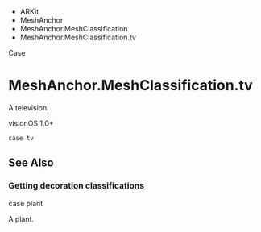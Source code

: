 

- ARKit
- MeshAnchor
- MeshAnchor.MeshClassification
-  MeshAnchor.MeshClassification.tv 

Case

# MeshAnchor.MeshClassification.tv

A television.

visionOS 1.0+

``` source
case tv
```

## See Also

### Getting decoration classifications

case plant

A plant.

